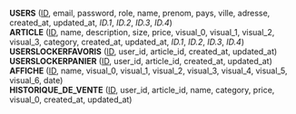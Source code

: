 **USERS** (<ins>ID</ins>, email, password, role, name, prenom, pays, ville, adresse, created_at, updated_at, _ID.1_, _ID.2_, _ID.3_, _ID.4_)  
**ARTICLE** (<ins>ID</ins>, name, description, size, price, visual_0, visual_1, visual_2, visual_3, category, created_at, updated_at, _ID.1_, _ID.2_, _ID.3_, _ID.4_)  
**USERSLOCKERFAVORIS** (<ins>ID</ins>, user_id, article_id, created_at, updated_at)  
**USERSLOCKERPANIER** (<ins>ID</ins>, user_id, article_id, created_at, updated_at)  
**AFFICHE** (<ins>ID</ins>, name, visual_0, visual_1, visual_2, visual_3, visual_4, visual_5, visual_6, date)  
**HISTORIQUE_DE_VENTE** (<ins>ID</ins>, user_id, article_id, name, category, price, visual_0, created_at, updated_at)